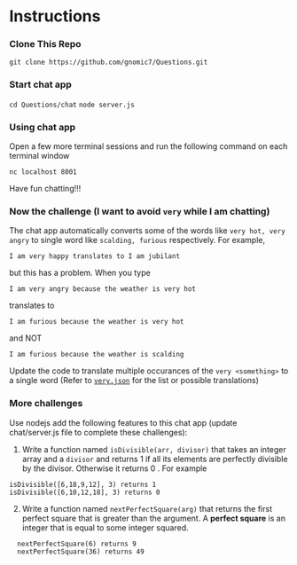# Instructions
### Clone This Repo
`git clone https://github.com/gnomic7/Questions.git`

### Start chat app
`cd Questions/chat`
`node server.js`

### Using chat app
Open a few more terminal sessions and run the following command on each terminal window
```
nc localhost 8001
```
Have fun chatting!!!

### Now the challenge (I want to avoid `very` while I am chatting)
The chat app automatically converts some of the words like `very hot, very angry` to single word like `scalding, furious` respectively.
For example,
```
I am very happy translates to I am jubilant
```
but this has a problem. When you type
```
I am very angry because the weather is very hot
```
translates to
```
I am furious because the weather is very hot
```
and NOT
```
I am furious because the weather is scalding
```
Update the code to translate multiple occurances of the `very <something>` to a single word (Refer to [`very.json`](https://writerswrite.co.za/45-ways-to-avoid-using-the-word-very/) for the list or possible translations)
### More challenges
Use nodejs add the following features to this chat app (update chat/server.js file to complete these challenges):
  1. Write a function named `isDivisible(arr, divisor)` that takes an integer array and a `divisor` and returns 1 if all its elements are perfectly divisible by the divisor. Otherwise it returns 0 .
  For example
  ```
  isDivisible([6,18,9,12], 3) returns 1
  isDivisible([6,10,12,18], 3) returns 0
  ```
  2. Write a function named `nextPerfectSquare(arg)` that returns the first perfect square that is greater than the argument. A __perfect square__ is an integer that is equal to some integer squared.
  ```
    nextPerfectSquare(6) returns 9
    nextPerfectSquare(36) returns 49
  ```
